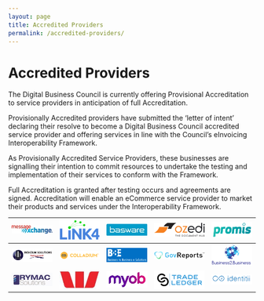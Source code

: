 ```yaml
---
layout: page
title: Accredited Providers
permalink: /accredited-providers/
---
```


# Accredited Providers

The Digital Business Council is currently offering Provisional Accreditation to service providers in anticipation of full Accreditation.

Provisionally Accredited providers have submitted the ‘letter of intent’ declaring their resolve to become a Digital Business Council accredited service provider and offering services in line with the Council’s eInvoicing Interoperability Framework.

As Provisionally Accredited Service Providers, these businesses are signalling their intention to commit resources to undertake the testing and implementation of their services to conform with the Framework.

Full Accreditation is granted after testing occurs and agreements are signed. Accreditation will enable an eCommerce service provider to market their products and services under the Interoperability Framework.


| [![MessageXchange Logo](/images/providers/messagexchange_logo.jpg)](http://www.messagexchange.com/) | ![Link4](/images/providers/LINK4_Logo_Blue_RGB_(2).png)  | ![Basware](/images/providers/Basware.jpg) | ![ozedi](/images/providers/ozedi_logo.png) | ![Promis](/images/providers/PROMIS.png) 
---|---|---|---|---
|![Indicium Solutions](/images/providers/Indicium_Solutions.png)  | ![Colladium](/images/providers/Colladium-logo-iconlogo-h-yellow.png) | ![B2Be](/images/providers/LogoB2BEwithBackground.png) | ![GovReports](/images/providers/GovReports_logo.jpg) |![Business2.Business](/images/providers/B2B_Logo.png) 
|![Rymac Solutions](/images/providers/Rymac.jpg)  | ![Westpac](/images/providers/Westpac_W.jpg) | ![MYOB](/images/providers/MYOB_logo_RGB.jpg) | ![TradeLedger](/images/providers/tradeledger.png) |![Identitii](/images/providers/identitii.png) 
